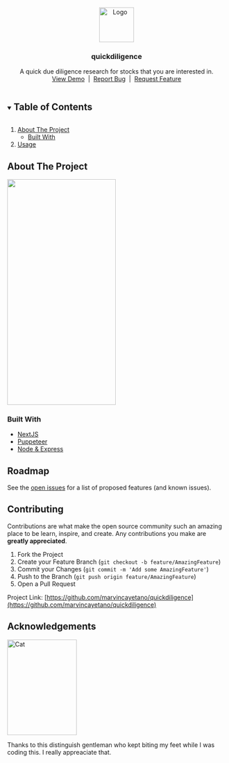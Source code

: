 <!-- PROJECT LOGO -->
<br />
<p align="center">
  <a href="https://github.com/marvincayetano/quickdiligence">
    <img src="https://res.cloudinary.com/de5fzxeki/image/upload/v1622237480/quickdiligence-icon_d2ubmd.png" alt="Logo" width="80" height="80">
  </a>

  <h3 align="center">quickdiligence</h3>

  <p align="center">
    A quick due diligence research for stocks that you are interested in.
    <br />
    <a href="https://quickdiligence.vercel.app">View Demo</a>
    &nbsp;|&nbsp;
    <a href="https://github.com/marvincayetano/quickdiligence/issues">Report Bug</a>
    &nbsp;|&nbsp;
    <a href="https://github.com/marvincayetano/quickdiligence/issues">Request Feature</a>
  </p>
</p>

<!-- TABLE OF CONTENTS -->
<details open="open">
  <summary><h2 style="display: inline-block">Table of Contents</h2></summary>
  <ol>
    <li>
      <a href="#about-the-project">About The Project</a>
      <ul>
        <li><a href="#built-with">Built With</a></li>
      </ul>
    </li>
    <li><a href="#usage">Usage</a></li>
  </ol>
</details>

<!-- ABOUT THE PROJECT -->

## About The Project

<img src="/images/quickdiligence.gif" width="250" height="520"/>

### Built With

- [NextJS](https://nextjs.org/)
- [Puppeteer](https://github.com/puppeteer/puppeteer)
- [Node & Express]()

## Roadmap

See the [open issues](https://github.com/marvincayetano/quickdiligence/issues) for a list of proposed features (and known issues).

<!-- CONTRIBUTING -->

## Contributing

Contributions are what make the open source community such an amazing place to be learn, inspire, and create. Any contributions you make are **greatly appreciated**.

1. Fork the Project
2. Create your Feature Branch (`git checkout -b feature/AmazingFeature`)
3. Commit your Changes (`git commit -m 'Add some AmazingFeature'`)
4. Push to the Branch (`git push origin feature/AmazingFeature`)
5. Open a Pull Request

Project Link: [https://github.com/marvincayetano/quickdiligence](https://github.com/marvincayetano/quickdiligence)

## Acknowledgements

<p align="left">
    <img src="https://res.cloudinary.com/de5fzxeki/image/upload/v1625820043/IMG_0472_uvg73b.jpg" alt="Cat" width="160" height="220">
</p>
Thanks to this distinguish gentleman who kept biting my feet while I was coding this. I really appreaciate that.

